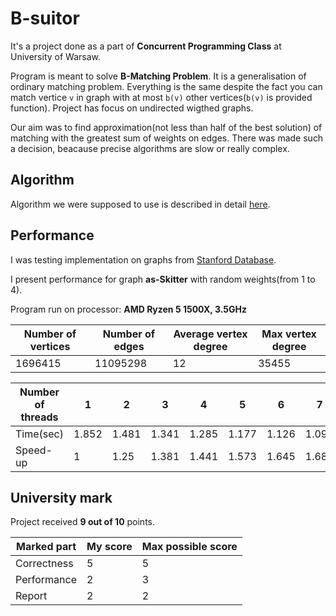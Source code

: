 # B-suitor
It's a project done as a part of __Concurrent Programming Class__ at University of Warsaw.

Program is meant to solve __B-Matching Problem__. It is a generalisation of ordinary matching problem. 
Everything is the same despite the fact you can match vertice `v` in graph with at most `b(v)` other vertices(`b(v)` is provided function).
Project has focus on undirected wigthed graphs. 

Our aim was to find approximation(not less than half of the best solution) 
of matching with the greatest sum of weights on edges. There was made such a decision, beacause precise algorithms are slow or really complex.

## Algorithm
Algorithm we were supposed to use is described in detail [here](https://www.cs.purdue.edu/homes/apothen/Papers/bMatching-SISC-2016.pdf).

## Performance
I was testing implementation on graphs from [Stanford Database](http://snap.stanford.edu/data/as-skitter.html).

I present performance for graph __as-Skitter__ with random weights(from 1 to 4).

Program run on processor:  __AMD Ryzen 5 1500X, 3.5GHz__

Number of vertices|Number of edges|Average vertex degree|Max vertex degree|
|---|---|---|---|
|1696415|11095298|12|35455|

|Number of threads|1|2|3|4|5|6|7|8|
|----|---|---|---|---|---|---|---|---|
|Time(sec)|1.852|1.481|1.341|1.285|1.177|1.126|1.099|1.049|
|Speed-up|1|1.25|1.381|1.441|1.573|1.645|1.684|1.765|

## University mark
Project received __9 out of 10__ points.

|Marked part|My score|Max possible score|
|----|---|---|
|Correctness|5|5|
|Performance|2|3|
|Report|2|2|
